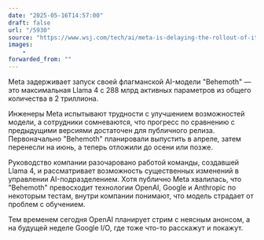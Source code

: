 ```yaml
---
date: "2025-05-16T14:57:00"
draft: false
url: "/5930"
source: "https://www.wsj.com/tech/ai/meta-is-delaying-the-rollout-of-its-flagship-ai-model-f4b105f7?st=AmEUWo&reflink=desktopwebshare_permalink"
images:
    -
forwarded_from: ""
---
```


Meta задерживает запуск своей флагманской AI-модели "Behemoth" — это максимальная Llama 4 с 288 млрд активных параметров из общего количества в 2 триллиона.

Инженеры Meta испытывают трудности с улучшением возможностей модели, а сотрудники сомневаются, что прогресс по сравнению с предыдущими версиями достаточен для публичного релиза. Первоначально "Behemoth" планировали выпустить в апреле, затем перенесли на июнь, а теперь отложили до осени или позже.

Руководство компании разочаровано работой команды, создавшей Llama 4, и рассматривает возможность существенных изменений в управлении AI-подразделением. Хотя публично Meta хвалилась, что "Behemoth" превосходит технологии OpenAI, Google и Anthropic по некоторым тестам, внутри компании понимают, что модель страдает от проблем с обучением.

Тем временем сегодня OpenAI планирует стрим с неясным анонсом, а на будущей неделе Google I/O, где тоже что-то расскажут и покажут.
